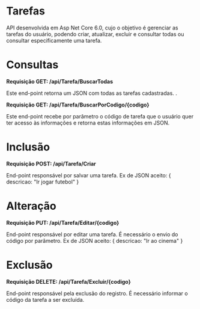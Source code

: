 # Tarefas
API desenvolvida em Asp Net Core 6.0, cujo o objetivo é gerenciar as tarefas do usuário, podendo criar, atualizar, excluir e consultar todas ou consultar especificamente uma tarefa.
# Consultas
**Requisição GET: /api/Tarefa/BuscarTodas**

Este end-point retorna um JSON com todas as tarefas cadastradas.
.


**Requisição GET: /api/Tarefa/BuscarPorCodigo/{codigo}**

Este end-point recebe por parâmetro o código de tarefa que o usuário quer ter acesso às informações e retorna estas informações em JSON.

# Inclusão
**Requisição POST: /api/Tarefa/Criar**

End-point responsável por salvar uma tarefa. Ex de JSON aceito: 
{
  descricao: "Ir jogar futebol"
}

# Alteração
**Requisição PUT: /api/Tarefa/Editar/{codigo}**

End-point responsável por editar uma tarefa. É necessário o envio do código por parâmetro. Ex de JSON aceito: 
{
  descricao: "Ir ao cinema"
}
# Exclusão
**Requisição DELETE: /api/Tarefa/Excluir/{codigo}**

End-point responsável pela exclusão do registro. É necessário informar o código da tarefa a ser excluída.


